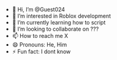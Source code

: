 - 👋 Hi, I’m @Guest024
- 👀 I’m interested in Roblox development
- 🌱 I’m currently learning how to script
- 💞️ I’m looking to collaborate on ???
- 📫 How to reach me X
- 😄 Pronouns: He, Him
- ⚡ Fun fact: I dont know

<!---
Guest024/Guest024 is a ✨ special ✨ repository because its `README.md` (this file) appears on your GitHub profile.
You can click the Preview link to take a look at your changes.
--->

